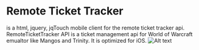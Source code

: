 # Remote Ticket Tracker
is a html, jquery, jqTouch mobile client for the remote ticket tracker api.
RemoteTicketTracker API is a ticket management api for World of Warcraft emualtor like Mangos and Trinity.
It is optimized for iOS.
![Alt text](http://i.imgur.com/jTHih.png)
